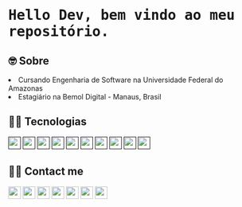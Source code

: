 <h1 align="left"> <samp>Hello Dev, bem vindo ao meu repositório. </h1> 

<h2> 🤓  Sobre </h2>
<li> Cursando Engenharia de Software na Universidade Federal do Amazonas </li>
<li> Estagiário na Bemol Digital - Manaus, Brasil </li>

<h2>  👨‍💻  Tecnologias </h2>
<div>
  <a href=""><img src="https://img.shields.io/badge/HTML-E34F26?style=flat-square&logo=html5&logoColor=white" height="25"/></a>
  <a href=""><img src="https://img.shields.io/badge/CSS-1572B6?style=flat-square&logo=css3&logoColor=white" height="25"/></a>
  <a href=""><img src="https://img.shields.io/badge/Bootstrap-563D7C?style=for-the-badge&logo=bootstrap&logoColor=white" height="25"/></a>
  <a href=""> <img src="https://img.shields.io/badge/JavaScript-F7DF1E?style=for-the-badge&logo=javascript&logoColor=black" height="25"/></a>
  <a href=""> <img src="https://img.shields.io/badge/Node.js-43853D?style=for-the-badge&logo=node.js&logoColor=white" height="25"/></a>
  <a href=""> <img src="https://img.shields.io/badge/PHP-777BB4?style=for-the-badge&logo=php&logoColor=white" height="25"/></a>
  <a href=""> <img src="https://img.shields.io/badge/Python-3776AB?style=for-the-badge&logo=python&logoColor=white" height="25"/></a>
  <a href="">  <img src="https://img.shields.io/badge/Django-092E20?style=flat-square&logo=Django&logoColor=white" height="25"/></a>
  <a href="">  <img src="https://img.shields.io/badge/Mysql-E56722?style=flat-square&logo=MySql&logoColor=white" height="25"/></a>
  <a href=""> <img src="https://img.shields.io/badge/MongoDB-4EA94B?style=for-the-badge&logo=mongodb&logoColor=white" height="25"/></a>
</div>

<h2> 🙋‍♂️  Contact me </h2>
<div>
  <img src="https://img.shields.io/badge/Discord-7289DA?style=for-the-badge&logo=discord&logoColor=white" height="25"/>
  <img src="https://img.shields.io/badge/Gmail-D14836?style=for-the-badge&logo=gmail&logoColor=white" height="25"/>
  <img src="https://img.shields.io/badge/Telegram-2CA5E0?style=for-the-badge&logo=telegram&logoColor=white" height="25"/>
  <img src="https://img.shields.io/badge/WhatsApp-25D366?style=for-the-badge&logo=whatsapp&logoColor=white" height="25"/>
  <img src="https://img.shields.io/badge/Instagram-E4405F?style=for-the-badge&logo=instagram&logoColor=white" height="25"/>
  <img src="https://img.shields.io/badge/LinkedIn-0077B5?style=for-the-badge&logo=linkedin&logoColor=white" height="25"/>
  <img src="https://img.shields.io/badge/Twitch-9146FF?style=for-the-badge&logo=twitch&logoColor=white" height="25"/>
</div>




